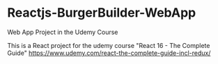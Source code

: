 # Reactjs-BurgerBuilder-WebApp
Web App Project in the Udemy Course

This is a React project for the udemy course "React 16 - The Complete Guide"
https://www.udemy.com/react-the-complete-guide-incl-redux/

